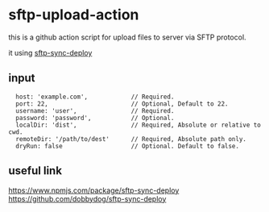 # sftp-upload-action

this is a github action script for upload files to server via SFTP protocol.

it using [sftp-sync-deploy](https://www.npmjs.com/package/sftp-sync-deploy)


## input

```
  host: 'example.com',            // Required.
  port: 22,                       // Optional, Default to 22.
  username: 'user',               // Required.
  password: 'password',           // Optional.
  localDir: 'dist',               // Required, Absolute or relative to cwd.
  remoteDir: '/path/to/dest'      // Required, Absolute path only.
  dryRun: false                   // Optional. Default to false.
```

## useful link

<https://www.npmjs.com/package/sftp-sync-deploy>
<https://github.com/dobbydog/sftp-sync-deploy>